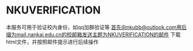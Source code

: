 # NKUVERIFICATION
本服务可用于验证校内身份，如qq加群验证等
首先向nkubb@outlook.com用后缀为mail.nankai.edu.cn的校邮箱发送主题为NKUVERIFICATION的邮件
下载html文件，并按照邮件提示进行后续操作
